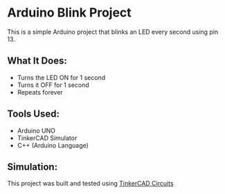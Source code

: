# Arduino Blink Project

This is a simple Arduino project that blinks an LED every second using pin 13.

## What It Does:
- Turns the LED ON for 1 second
- Turns it OFF for 1 second
- Repeats forever

## Tools Used:
- Arduino UNO
- TinkerCAD Simulator
- C++ (Arduino Language)

## Simulation:
This project was built and tested using [TinkerCAD Circuits](https://www.tinkercad.com/)
